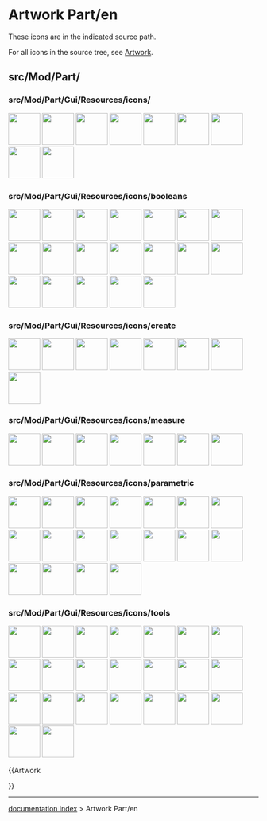 # Artwork Part/en
These icons are in the indicated source path.

For all icons in the source tree, see [Artwork](Artwork.md).

## src/Mod/Part/

### src/Mod/Part/Gui/Resources/icons/

<img alt="" src=images/Part_2D_object.svg  style="width:64px;"> <img alt="" src=images/Part_3D_object.svg  style="width:64px;"> <img alt="" src=images/Part_BoxSelection.svg  style="width:64px;"> <img alt="" src=images/Part_Export.svg  style="width:64px;"> <img alt="" src=images/Part_Feature.svg  style="width:64px;"> <img alt="" src=images/Part_FeatureImport.svg  style="width:64px;"> <img alt="" src=images/Part_Import.svg  style="width:64px;"> <img alt="" src=images/PartWorkbench.svg  style="width:64px;"> <img alt="" src=images/Preferences-part_design.svg  style="width:64px;">

### src/Mod/Part/Gui/Resources/icons/booleans

<img alt="" src=images/Part_BooleanFragments.svg  style="width:64px;"> <img alt="" src=images/Part_Booleans.svg  style="width:64px;"> <img alt="" src=images/Part_CheckGeometry.svg  style="width:64px;"> <img alt="" src=images/Part_Common.svg  style="width:64px;"> <img alt="" src=images/Part_Compound.svg  style="width:64px;"> <img alt="" src=images/Part_CompoundFilter.svg  style="width:64px;"> <img alt="" src=images/Part_CrossSections.svg  style="width:64px;"> <img alt="" src=images/Part_Cut.svg  style="width:64px;"> <img alt="" src=images/Part_Defeaturing.svg  style="width:64px;"> <img alt="" src=images/Part_ExplodeCompound.svg  style="width:64px;"> <img alt="" src=images/Part_Fuse.svg  style="width:64px;"> <img alt="" src=images/Part_JoinBypass.svg  style="width:64px;"> <img alt="" src=images/Part_JoinConnect.svg  style="width:64px;"> <img alt="" src=images/Part_JoinCutout.svg  style="width:64px;"> <img alt="" src=images/Part_JoinEmbed.svg  style="width:64px;"> <img alt="" src=images/Part_Section.svg  style="width:64px;"> <img alt="" src=images/Part_Slice.svg  style="width:64px;"> <img alt="" src=images/Part_SliceApart.svg  style="width:64px;"> <img alt="" src=images/Part_XOR.svg  style="width:64px;">

### src/Mod/Part/Gui/Resources/icons/create

<img alt="" src=images/Part_Box.svg  style="width:64px;"> <img alt="" src=images/Part_Cone.svg  style="width:64px;"> <img alt="" src=images/Part_Cylinder.svg  style="width:64px;"> <img alt="" src=images/Part_Primitives.svg  style="width:64px;"> <img alt="" src=images/Part_Shapebuilder.svg  style="width:64px;"> <img alt="" src=images/Part_Sphere.svg  style="width:64px;"> <img alt="" src=images/Part_Torus.svg  style="width:64px;"> <img alt="" src=images/Part_Tube.svg  style="width:64px;">

### src/Mod/Part/Gui/Resources/icons/measure

<img alt="" src=images/Part_Measure_Angular.svg  style="width:64px;"> <img alt="" src=images/Part_Measure_Linear.svg  style="width:64px;"> <img alt="" src=images/Part_Measure_Refresh.svg  style="width:64px;"> <img alt="" src=images/Part_Measure_Step_Active.svg  style="width:64px;"> <img alt="" src=images/Part_Measure_Step_Done.svg  style="width:64px;"> <img alt="" src=images/Part_Measure_Toggle_3d.svg  style="width:64px;"> <img alt="" src=images/Part_Measure_Toggle_Delta.svg  style="width:64px;">

### src/Mod/Part/Gui/Resources/icons/parametric

<img alt="" src=images/Tree_Part_Box_Parametric.svg  style="width:64px;"> <img alt="" src=images/Part_Circle.svg  style="width:64px;"> <img alt="" src=images/Tree_Part_Cone_Parametric.svg  style="width:64px;"> <img alt="" src=images/Tree_Part_Cylinder_Parametric.svg  style="width:64px;"> <img alt="" src=images/Part_Ellipse.svg  style="width:64px;"> <img alt="" src=images/Tree_Part_Ellipsoid_Parametric.svg  style="width:64px;"> <img alt="" src=images/Part_Helix.svg  style="width:64px;"> <img alt="" src=images/Part_Line.svg  style="width:64px;"> <img alt="" src=images/Tree_Part_Plane_Parametric.svg  style="width:64px;"> <img alt="" src=images/Part_Point.svg  style="width:64px;"> <img alt="" src=images/Part_RegularPolygon.svg  style="width:64px;"> <img alt="" src=images/Tree_Part_Prism.svg  style="width:64px;"> <img alt="" src=images/Tree_Part_Sphere_Parametric.svg  style="width:64px;"> <img alt="" src=images/Part_Spiral.svg  style="width:64px;"> <img alt="" src=images/Part_Spline_Parametric.svg  style="width:64px;"> <img alt="" src=images/Tree_Part_Torus_Parametric.svg  style="width:64px;"> <img alt="" src=images/Part_Tube_Parametric.svg  style="width:64px;"> <img alt="" src=images/Tree_Part_Wedge.svg  style="width:64px;">

### src/Mod/Part/Gui/Resources/icons/tools

<img alt="" src=images/Part_Attachment.svg  style="width:64px;"> <img alt="" src=images/Part_Chamfer.svg  style="width:64px;"> <img alt="" src=images/Part_ColorFace.svg  style="width:64px;"> <img alt="" src=images/Part_Element_Copy.svg  style="width:64px;"> <img alt="" src=images/Part_Extrude.svg  style="width:64px;"> <img alt="" src=images/Part_Fillet.svg  style="width:64px;"> <img alt="" src=images/Part_Loft.svg  style="width:64px;"> <img alt="" src=images/Part_MakeFace.svg  style="width:64px;"> <img alt="" src=images/Part_MakeSolid.svg  style="width:64px;"> <img alt="" src=images/Part_Mirror.svg  style="width:64px;"> <img alt="" src=images/Part_Offset.svg  style="width:64px;"> <img alt="" src=images/Part_Offset2D.svg  style="width:64px;"> <img alt="" src=images/Part_PointsFromMesh.svg  style="width:64px;"> <img alt="" src=images/Part_ProjectionOnSurface.svg  style="width:64px;"> <img alt="" src=images/Part_Refine_Shape.svg  style="width:64px;"> <img alt="" src=images/Part_Reverse_Shape.svg  style="width:64px;"> <img alt="" src=images/Part_Revolve.svg  style="width:64px;"> <img alt="" src=images/Part_RuledSurface.svg  style="width:64px;"> <img alt="" src=images/Part_Shape_from_Mesh.svg  style="width:64px;"> <img alt="" src=images/Part_ShapeInfo.svg  style="width:64px;"> <img alt="" src=images/Part_Sweep.svg  style="width:64px;"> <img alt="" src=images/Part_Thickness.svg  style="width:64px;"> <img alt="" src=images/Part_Transformed_Copy.svg  style="width:64px;">


{{Artwork

}}

---
[documentation index](../README.md) > Artwork Part/en

